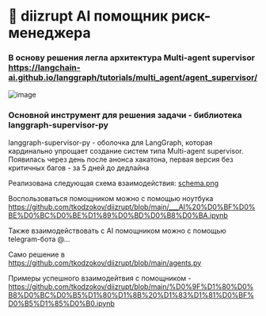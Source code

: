 # 🤖 diizrupt AI помощник риск-менеджера

### В основу решения легла архитектура Multi-agent supervisor https://langchain-ai.github.io/langgraph/tutorials/multi_agent/agent_supervisor/ 
![image](https://github.com/user-attachments/assets/300b38a4-f7f0-4c52-a0e3-bb7e191a8644)

### Основной инструмент для решения задачи - библиотека langgraph-supervisor-py

langgraph-supervisor-py - оболочка для LangGraph, которая кардинально упрощает создание систем типа Multi-agent supervisor.
Появилась через день после анонса хакатона, первая версия без критичных багов - за 5 дней до дедлайна

Реализована следующая схема взаимодействия:
[schema.png
](https://github.com/tkodzokov/diizrupt/blob/main/schema.png)

Воспользоваться помощником можно с помощью ноутбука https://github.com/tkodzokov/diizrupt/blob/main/___AI%20%D0%BF%D0%BE%D0%BC%D0%BE%D1%89%D0%BD%D0%B8%D0%BA.ipynb

Также взаимодействовать с AI помощником можно с помощью telegram-бота @...

Само решение в https://github.com/tkodzokov/diizrupt/blob/main/agents.py

Примеры успешного взаимодейтвия с помощником - https://github.com/tkodzokov/diizrupt/blob/main/%D0%9F%D1%80%D0%B8%D0%BC%D0%B5%D1%80%D1%8B%20%D1%83%D1%81%D0%BF%D0%B5%D1%85%D0%B0.ipynb 
